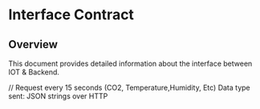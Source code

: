 # Interface Contract

## Overview

This document provides detailed information about the interface between IOT &
Backend.




// Request every 15 seconds (CO2, Temperature,Humidity, Etc)
   Data type sent: JSON strings over HTTP
   
   
